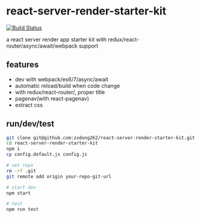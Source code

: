 # react-server-render-starter-kit

[![Build Status](https://travis-ci.org/zxdong262/react-server-render-starter-kit.svg?branch=master)](https://travis-ci.org/jade-press/react-server-render-starter-kit)

a react server render app starter kit with redux/react-router/async/await/webpack support

## features

- dev with webpack/es6/7/async/await
- automatic reload/build when code change
- with redux/react-router/, proper title
- pagenav(with react-pagenav)
- extract css

## run/dev/test
```bash
git clone git@github.com:zxdong262/react-server-render-starter-kit.git
cd react-server-render-starter-kit
npm i
cp config.default.js config.js

# set repo
rm -rf .git
git remote add origin your-repo-git-url

# start dev
npm start

# test
npm run test

```
